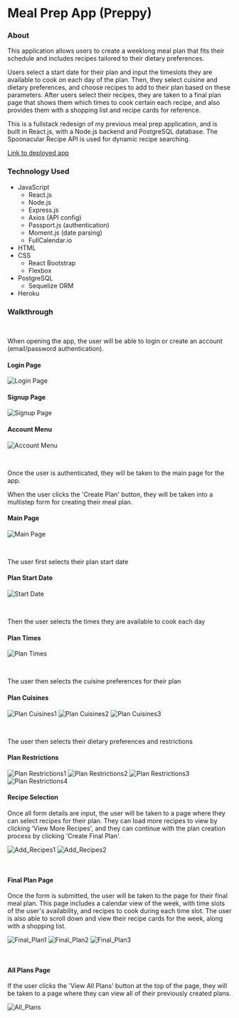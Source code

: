 # Meal Prep App (Preppy)

### About

This application allows users to create a weeklong meal plan that fits their schedule and includes recipes tailored to their dietary preferences. 

Users select a start date for their plan and input the timeslots they are available to cook on each day of the plan. Then, they select cuisine and dietary preferences, and choose recipes to add to their plan based on these parameters. After users select their recipes, they are taken to a final plan page that shows them which times to cook certain each recipe, and also provides them with a shopping list and recipe cards for reference.

This is a fullstack redesign of my previous meal prep application, and is built in React.js, with a Node.js backend and PostgreSQL database. The Spoonacular Recipe API is used for dynamic recipe searching.

[Link to deployed app](https://polar-basin-68400.herokuapp.com/)

### Technology Used

* JavaScript
  * React.js
  * Node.js
  * Express.js
  * Axios (API config)
  * Passport.js (authentication)
  * Moment.js (date parsing)
  * FullCalendar.io
* HTML
* CSS
  * React Bootstrap
  * Flexbox
* PostgreSQL
  * Sequelize ORM
* Heroku

### Walkthrough

<br>

When opening the app, the user will be able to login or create an account (email/password authentication).

#### Login Page
![Login Page](./meal-prep-react/src/assets/images/readme/login.png)

#### Signup Page

![Signup Page](./meal-prep-react/src/assets/images/readme/signup.png)

#### Account Menu
![Account Menu](./meal-prep-react/src/assets/images/readme/authmenu.png)

<br>

Once the user is authenticated, they will be taken to the main page for the app.

When the user clicks the 'Create Plan' button, they will be taken into a multistep form for creating their meal plan. 

#### Main Page
![Main Page](./meal-prep-react/src/assets/images/readme/main.png)

<br>

The user first selects their plan start date

#### Plan Start Date

![Start Date](./meal-prep-react/src/assets/images/readme/planstart.png)

<br>

Then the user selects the times they are available to cook each day

#### Plan Times

![Plan Times](./meal-prep-react/src/assets/images/readme/plantimes_1.png)

<br>

The user then selects the cuisine preferences for their plan

#### Plan Cuisines

![Plan Cuisines1](./meal-prep-react/src/assets/images/readme/cuisinesclosed.png)
![Plan Cuisines2](./meal-prep-react/src/assets/images/readme/cuisinesopen.png)
![Plan Cuisines3](./meal-prep-react/src/assets/images/readme/cuisinesselected.png)

<br>

The user then selects their dietary preferences and restrictions

#### Plan Restrictions

![Plan Restrictions1](./meal-prep-react/src/assets/images/readme/dietsclosed.png)
![Plan Restrictions2](./meal-prep-react/src/assets/images/readme/dietsopen.png)
![Plan Restrictions3](./meal-prep-react/src/assets/images/readme/dietsopen_2.png)
![Plan Restrictions4](./meal-prep-react/src/assets/images/readme/dietsselected.png)

#### Recipe Selection

Once all form details are input, the user will be taken to a page where they can select recipes for their plan. They can load more recipes to view by clicking 'View More Recipes', and they can continue with the plan creation process by clicking 'Create Final Plan'.

![Add_Recipes1](./meal-prep-react/src/assets/images/readme/recipes_1.png)
![Add_Recipes2](./meal-prep-react/src/assets/images/readme/recipes_2.png)

<br>

#### Final Plan Page

Once the form is submitted, the user will be taken to the page for their final meal plan. This page includes a calendar view of the week, with time slots of the user's availability, and recipes to cook during each time slot. The user is also able to scroll down and view their recipe cards for the week, along with a shopping list.

![Final_Plan1](./meal-prep-react/src/assets/images/readme/finalplan_1.png)
![Final_Plan2](./meal-prep-react/src/assets/images/readme/finalplan_2.png)
![Final_Plan3](./meal-prep-react/src/assets/images/readme/finalplan_3.png)

<br>

#### All Plans Page

If the user clicks the 'View All Plans' button at the top of the page, they will be taken to a page where they can view all of their previously created plans. 

![All_Plans](./meal-prep-react/src/assets/images/readme/allplans.png)

<br>

